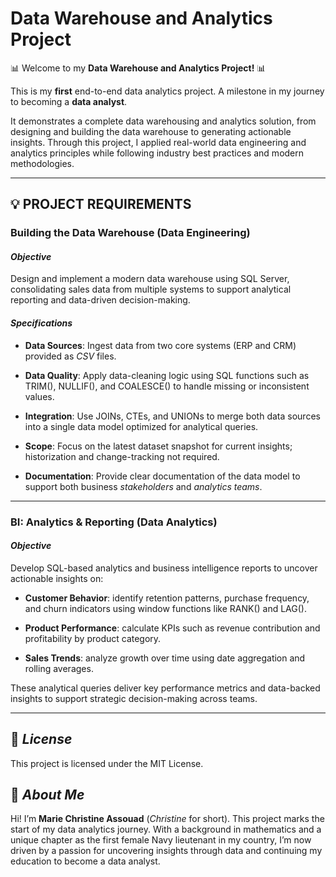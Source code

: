 # Data Warehouse and Analytics Project

📊 Welcome to my **Data Warehouse and Analytics Project!** 📊

This is my **first** end-to-end data analytics project. A milestone in my journey to becoming a **data analyst**.

It demonstrates a complete data warehousing and analytics solution, from designing and building the data warehouse to generating actionable insights. Through this project, I applied real-world data engineering and analytics principles while following industry best practices and modern methodologies.

------------------------------------------------------------------------
## 💡 PROJECT REQUIREMENTS

### Building the Data Warehouse (Data Engineering)

#### *Objective*

Design and implement a modern data warehouse using SQL Server, consolidating sales data from multiple systems to support analytical reporting and data-driven decision-making.

#### *Specifications*

- **Data Sources**: Ingest data from two core systems (ERP and CRM) provided as *CSV* files.

- **Data Quality**: Apply data-cleaning logic using SQL functions such as TRIM(), NULLIF(), and COALESCE() to handle missing or inconsistent values.

- **Integration**: Use JOINs, CTEs, and UNIONs to merge both data sources into a single data model optimized for analytical queries.

- **Scope**: Focus on the latest dataset snapshot for current insights; historization and change-tracking not required.

- **Documentation**: Provide clear documentation of the data model to support both business *stakeholders* and *analytics teams*.


------------------------------------------------------------------------

### BI: Analytics & Reporting (Data Analytics)

#### *Objective*

Develop SQL-based analytics and business intelligence reports to uncover actionable insights on:

- **Customer Behavior**: identify retention patterns, purchase frequency, and churn indicators using window functions like RANK() and LAG().

- **Product Performance**: calculate KPIs such as revenue contribution and profitability by product category.

- **Sales Trends**: analyze growth over time using date aggregation and rolling averages.


These analytical queries deliver key performance metrics and data-backed insights to support strategic decision-making across teams.


------------------------------------------------------------------------

## 📜 *License*

This project is licensed under the MIT License.

## 👋 *About Me*

Hi! I’m **Marie Christine Assouad** (*Christine* for short). This project marks the start of my data analytics journey. With a background in mathematics and a unique chapter as the first female Navy lieutenant in my country, I’m now driven by a passion for uncovering insights through data and continuing my education to become a data analyst.
